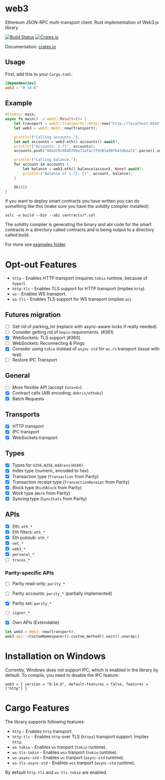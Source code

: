 # web3

Ethereum JSON-RPC multi-transport client.
Rust implementation of Web3.js library.

[![Build Status][ci-image]][ci-url] [![Crates.io](https://img.shields.io/crates/v/web3)](https://crates.io/crates/web3)

[ci-image]: https://github.com/tomusdrw/rust-web3/workflows/Compilation%20and%20Testing%20Suite/badge.svg
[ci-url]: https://github.com/tomusdrw/rust-web3/workflows
[docs-rs-badge]: https://docs.rs/web3/badge.svg
[docs-rs-url]: https://docs.rs/web3

Documentation: [crates.io][docs-rs-url]

## Usage

First, add this to your `Cargo.toml`:

```toml
[dependencies]
web3 = "0.14.0"
```

## Example
```rust
#[tokio::main]
async fn main() -> web3::Result<()> {
    let transport = web3::transports::Http::new("http://localhost:8545")?;
    let web3 = web3::Web3::new(transport);

    println!("Calling accounts.");
    let mut accounts = web3.eth().accounts().await?;
    println!("Accounts: {:?}", accounts);
    accounts.push("00a329c0648769a73afac7f9381e08fb43dbea72".parse().unwrap());

    println!("Calling balance.");
    for account in accounts {
        let balance = web3.eth().balance(account, None).await?;
        println!("Balance of {:?}: {}", account, balance);
    }

    Ok(())
}
```

If you want to deploy smart contracts you have written you can do something like this (make sure you have the solidity compiler installed):

`solc -o build --bin --abi contracts/*.sol`

The solidity compiler is generating the binary and abi code for the smart contracts in a directory called contracts and is being output to a directory called build.

For more see [examples folder](./examples).

# Opt-out Features
- `http` - Enables HTTP transport (requires `tokio` runtime, because of `hyper`).
- `http-tls` - Enables TLS support for HTTP transport (implies `http`).
- `ws` - Enables WS transport.
- `ws-tls` - Enables TLS support for WS transport (implies `ws`).

## Futures migration
- [ ] Get rid of parking_lot (replace with async-aware locks if really needed).
- [ ] Consider getting rid of `Unpin` requirements. (#361)
- [x] WebSockets: TLS support (#360)
- [ ] WebSockets: Reconnecting & Pings
- [x] Consider using `tokio` instead of `async-std` for `ws.rs` transport (issue with test).
- [ ] Restore IPC Transport

## General
- [ ] More flexible API (accept `Into<X>`)
- [x] Contract calls (ABI encoding; `debris/ethabi`)
- [X] Batch Requests

## Transports
- [x] HTTP transport
- [x] IPC transport
- [x] WebSockets transport

## Types
- [x] Types for `U256,H256,Address(H160)`
- [x] Index type (numeric, encoded to hex)
- [x] Transaction type (`Transaction` from Parity)
- [x] Transaction receipt type (`TransactionReceipt` from Parity)
- [x] Block type (`RichBlock` from Parity)
- [x] Work type (`Work` from Parity)
- [X] Syncing type (`SyncStats` from Parity)

## APIs
- [x] Eth: `eth_*`
- [x] Eth filters: `eth_*`
- [x] Eth pubsub: `eth_*`
- [x] `net_*`
- [x] `web3_*`
- [x] `personal_*`
- [ ] `traces_*`

### Parity-specific APIs
- [ ] Parity read-only: `parity_*`
- [ ] Parity accounts: `parity_*` (partially implemented)
- [x] Parity set: `parity_*`
- [ ] `signer_*`

- [x] Own APIs (Extendable)
```rust
let web3 = Web3::new(transport);
web3.api::<CustomNamespace>().custom_method().wait().unwrap()
```

# Installation on Windows

Currently, Windows does not support IPC, which is enabled in the library by default.
To compile, you need to disable the IPC feature:
```
web3 = { version = "0.14.0", default-features = false, features = ["http"] }
```

# Cargo Features

The library supports following features:
- `http` - Enables `http` transport.
- `http-tls` - Enables `http` over TLS (`https`) transport support. Implies `http`.
- `ws-tokio` - Enables `ws` tranport (`tokio` runtime).
- `ws-tls-tokio` - Enables `wss` tranport (`tokio` runtime).
- `ws-async-std` - Enables `ws` tranport (`async-std` runtime).
- `ws-tls-async-std` - Enables `wss` tranport (`async-std` runtime).

By default `http-tls` and `ws-tls-tokio` are enabled.

